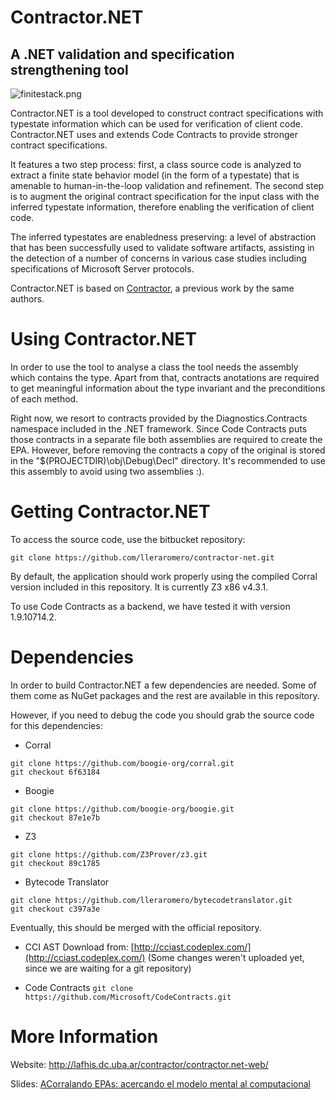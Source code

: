 # Contractor.NET
## A .NET validation and specification strengthening tool

![finitestack.png](https://bitbucket.org/repo/BxkMnd/images/3992330483-finitestack.png)

Contractor.NET is a tool developed to construct contract specifications with typestate information which can be used for verification of client code. Contractor.NET uses and extends Code Contracts to provide stronger contract specifications.

It features a two step process: first, a class source code is analyzed to extract a finite state behavior model (in the form of a typestate) that is amenable to human-in-the-loop validation and refinement. The second step is to augment the original contract specification for the input class with the inferred typestate information, therefore enabling the verification of client code.

The inferred typestates are enabledness preserving: a level of abstraction that has been successfully used to validate software artifacts, assisting in the detection of a number of concerns in various case studies including specifications of Microsoft Server protocols.

Contractor.NET is based on [Contractor](http://lafhis.dc.uba.ar/misc/contractor/Welcome.html), a previous work by the same authors.

# Using Contractor.NET
In order to use the tool to analyse a class the tool needs the assembly which contains the type. Apart from that, contracts anotations are required to get meaningful information about the type invariant and the preconditions of each method.

Right now, we resort to contracts provided by the Diagnostics.Contracts namespace included in the .NET framework. Since Code Contracts puts those contracts in a separate file both assemblies are required to create the EPA. However, before removing the contracts a copy of the original is stored in the "$(PROJECTDIR)\obj\Debug\Decl" directory. It's recommended to use this assembly to avoid using two assemblies :).

# Getting Contractor.NET
To access the source code, use the bitbucket repository:

```git clone https://github.com/lleraromero/contractor-net.git```

By default, the application should work properly using the compiled Corral version included in this repository. It is currently Z3 x86 v4.3.1.

To use Code Contracts as a backend, we have tested it with version 1.9.10714.2.


# Dependencies 
In order to build Contractor.NET a few dependencies are needed. Some of them come as NuGet packages and the rest are available in this repository.

However, if you need to debug the code you should grab the source code for this dependencies:

* Corral
```
git clone https://github.com/boogie-org/corral.git
git checkout 6f63184
```

* Boogie
```
git clone https://github.com/boogie-org/boogie.git
git checkout 87e1e7b
```

* Z3
```
git clone https://github.com/Z3Prover/z3.git
git checkout 89c1785
```

* Bytecode Translator
```
git clone https://github.com/lleraromero/bytecodetranslator.git
git checkout c397a3e
```
Eventually, this should be merged with the official repository.

* CCI AST
Download from: [http://cciast.codeplex.com/](http://cciast.codeplex.com/) (Some changes weren't uploaded yet, since we are waiting for a git repository)

* Code Contracts
```git clone https://github.com/Microsoft/CodeContracts.git```

# More Information
Website: http://lafhis.dc.uba.ar/contractor/contractor.net-web/

Slides: [ACorralando EPAs: acercando el modelo mental al computacional](https://speakerdeck.com/lleraromero/acorralando-epas-acercando-el-modelo-mental-al-computacional)
